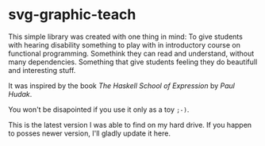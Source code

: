 svg-graphic-teach
=================

This simple library was created with one thing in mind:
To give students with hearing disability something to play
with in introductory course on functional programming.
Somethink they can read and understand, without many
dependencies. Something that give students feeling they
do beautifull and interesting stuff.

It was inspired by the book *The Haskell School of Expression*
by *Paul Hudak*.

You won't be disapointed if you use it only as a toy `;-)`.

This is the latest version I was able to find on my hard drive.
If you happen to posses newer version, I'll gladly update it here.
